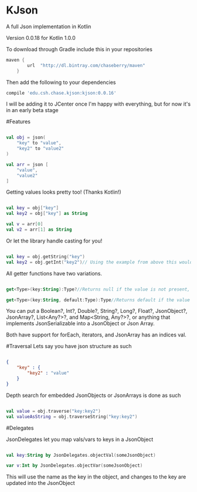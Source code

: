 # KJson
A full Json implementation in Kotlin

Version 0.0.18 for Kotlin 1.0.0

To download through Gradle include this in your repositories
```Groovy
maven {
        url  "http://dl.bintray.com/chaseberry/maven" 
    }
```

Then add the following to your dependencies
```Groovy
compile 'edu.csh.chase.kjson:kjson:0.0.16'
```

I will be adding it to JCenter once I'm happy with everything, but for now it's in an early beta stage

#Features



```Kotlin

val obj = json(
    "key" to "value",
    "key2" to "value2"
)

val arr = json [
    "value",
    "value2"
]

```

Getting values looks pretty too! (Thanks Kotlin!)

```Kotlin

val key = obj["key"]
val key2 = obj["key"] as String

val v = arr[0]
val v2 = arr[1] as String

```

Or let the library handle casting for you!

```Kotlin

val key = obj.getString("key")
val key2 = obj.getInt("key2")// Using the example from above this would return null as a String cannot be cast as an Int

```

All getter functions have two variations.

```Kotlin

get<Type>(key:String):Type?//Returns null if the value is not present, null, or cannot be cast to type

get<Type>(key:String, default:Type):Type//Returns default if the value is not present, null, or cannot be cast to type

```

You can put a Boolean?, Int?, Double?, String?, Long?, Float?, JsonObject?, JsonArray?, List<Any?>?, and Map<String, Any?>?, or anything that implements JsonSerializable into a JsonObject or Json Array.

Both have support for forEach, iterators, and JsonArray has an indices val.

#Traversal
Lets say you have json structure as such
```Json

{
    "key" : {
        "key2" : "value"
    }
}

```

Depth search for embedded JsonObjects or JsonArrays is done as such
```Kotlin

val value = obj.traverse("key:key2")
val valueAsString = obj.traverseString("key:key2")

```

#Delegates

JsonDelegates let you map vals/vars to keys in a JsonObject
```Kotlin

val key:String by JsonDelegates.objectVal(someJsonObject)

var v:Int by JsonDelegates.objectVar(someJsonObject)

```

This will use the name as the key in the object, and changes to the key are updated into the JsonObject
